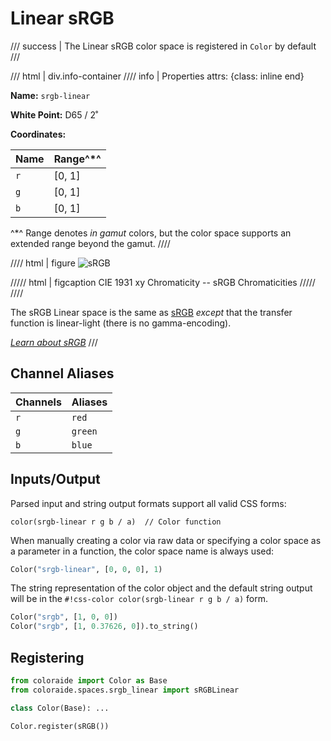# Linear sRGB

/// success | The Linear sRGB color space is registered in `Color` by default
///

/// html | div.info-container
//// info | Properties
    attrs: {class: inline end}

**Name:** `srgb-linear`

**White Point:** D65 / 2˚

**Coordinates:**

Name | Range^\*^
---- | -----
`r`  | [0, 1]
`g`  | [0, 1]
`b`  | [0, 1]

^\*^ Range denotes _in gamut_ colors, but the color space supports an extended range beyond the gamut.
////

//// html | figure
![sRGB](../images/srgb.png)

///// html | figcaption
CIE 1931 xy Chromaticity -- sRGB Chromaticities
/////
////

The sRGB Linear space is the same as [sRGB](./srgb.md) *except* that the transfer function is linear-light (there is no
gamma-encoding).

_[Learn about sRGB](https://en.wikipedia.org/wiki/SRGB)_
///

## Channel Aliases

Channels | Aliases
-------- | -------
`r`      | `red`
`g`      | `green`
`b`      | `blue`

## Inputs/Output

Parsed input and string output formats support all valid CSS forms:

```css-color
color(srgb-linear r g b / a)  // Color function
```

When manually creating a color via raw data or specifying a color space as a parameter in a function, the color
space name is always used:

```py
Color("srgb-linear", [0, 0, 0], 1)
```

The string representation of the color object and the default string output will be in the
`#!css-color color(srgb-linear r g b / a)` form.

```py play
Color("srgb", [1, 0, 0])
Color("srgb", [1, 0.37626, 0]).to_string()
```

## Registering

```py
from coloraide import Color as Base
from coloraide.spaces.srgb_linear import sRGBLinear

class Color(Base): ...

Color.register(sRGB())
```
